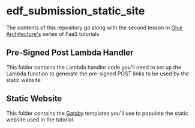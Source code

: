 # edf_submission_static_site
The contents of this repository go along with the second lesson in [Glue Architecture's](https://www.gluearchitectures.com/) series of FaaS tutorials.

## Pre-Signed Post Lambda Handler
This folder contains the Lambda handler code you'll need to set up the Lambda function to generate the pre-signed POST links to be used by the static website.

## Static Website
This folder contains the [Gatsby](https://www.gatsbyjs.org) templates you'll use to populate the static website used in the tutorial.
